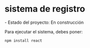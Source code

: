 <h1> sistema de registro </h1>
- Estado del proyecto: En construcción

Para ejecutar el sistema, debes poner:

``` npm install react ```
